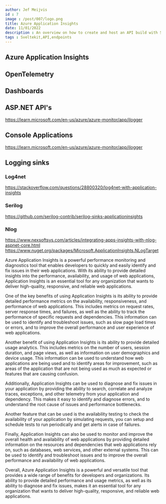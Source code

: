 ```yaml
---
author: Jef Meijvis
id : 7
image : /post/007/logo.png
title: Azure Application Insights
date: 11/01/2022
description : An overview on how to create and host an API build with Sveltekit.
tags : Sveltekit,API,endpoints
---
```


## Azure Application Insights

## OpenTelemetry

## Dashboards

## ASP.NET API's
https://learn.microsoft.com/en-us/azure/azure-monitor/app/ilogger

## Console Applications
https://learn.microsoft.com/en-us/azure/azure-monitor/app/ilogger

## Logging sinks
### Log4net
https://stackoverflow.com/questions/28800320/log4net-with-application-insights
### Serilog
https://github.com/serilog-contrib/serilog-sinks-applicationinsights
### Nlog
https://www.nexsoftsys.com/articles/integrating-apps-insights-with-nlog-aspnet-core.html
https://www.nuget.org/packages/Microsoft.ApplicationInsights.NLogTarget



Azure Application Insights is a powerful performance monitoring and diagnostics tool that enables developers to quickly and easily identify and fix issues in their web applications. With its ability to provide detailed insights into the performance, availability, and usage of web applications, Application Insights is an essential tool for any organization that wants to deliver high-quality, responsive, and reliable web applications.

One of the key benefits of using Application Insights is its ability to provide detailed performance metrics on the availability, responsiveness, and performance of web applications. This includes metrics on request rates, server response times, and failures, as well as the ability to track the performance of specific requests and dependencies. This information can be used to identify and troubleshoot issues, such as slow page load times or errors, and to improve the overall performance and user experience of web applications.

Another benefit of using Application Insights is its ability to provide detailed usage analytics. This includes metrics on the number of users, session duration, and page views, as well as information on user demographics and device usage. This information can be used to understand how web applications are being used and to identify areas for improvement, such as areas of the application that are not being used as much as expected or features that are causing confusion.

Additionally, Application Insights can be used to diagnose and fix issues in your application by providing the ability to search, correlate and analyze traces, exceptions, and other telemetry from your application and dependency. This makes it easy to identify and diagnose errors, and to understand the root cause of issues and performance bottlenecks.

Another feature that can be used is the availability testing to check the availability of your application by simulating requests, you can setup and schedule tests to run periodically and get alerts in case of failures.

Finally, Application Insights can also be used to monitor and improve the overall health and availability of web applications by providing detailed information on the resources and dependencies that web applications rely on, such as databases, web services, and other external systems. This can be used to identify and troubleshoot issues and to improve the overall performance and availability of web applications.

Overall, Azure Application Insights is a powerful and versatile tool that provides a wide range of benefits for developers and organizations. Its ability to provide detailed performance and usage metrics, as well as its ability to diagnose and fix issues, makes it an essential tool for any organization that wants to deliver high-quality, responsive, and reliable web applications.


